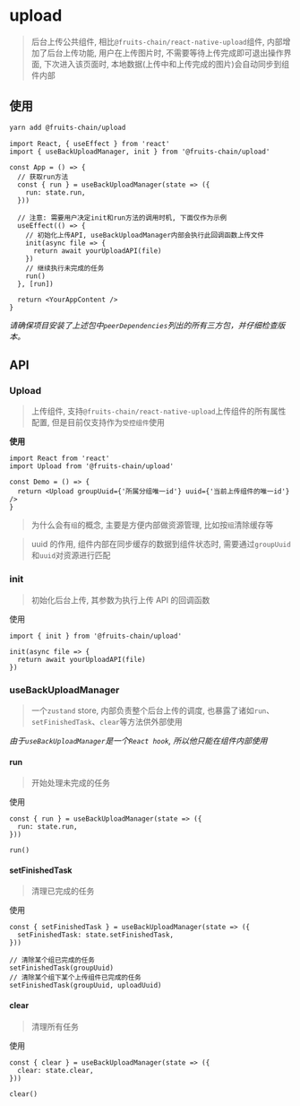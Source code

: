 # upload

> 后台上传公共组件, 相比`@fruits-chain/react-native-upload`组件, 内部增加了后台上传功能, 用户在上传图片时, 不需要等待上传完成即可退出操作界面, 下次进入该页面时, 本地数据(上传中和上传完成的图片)会自动同步到组件内部

## 使用

```sh
yarn add @fruits-chain/upload
```

```tsx
import React, { useEffect } from 'react'
import { useBackUploadManager, init } from '@fruits-chain/upload'

const App = () => {
  // 获取run方法
  const { run } = useBackUploadManager(state => ({
    run: state.run,
  }))

  // 注意: 需要用户决定init和run方法的调用时机, 下面仅作为示例
  useEffect(() => {
    // 初始化上传API, useBackUploadManager内部会执行此回调函数上传文件
    init(async file => {
      return await yourUploadAPI(file)
    })
    // 继续执行未完成的任务
    run()
  }, [run])

  return <YourAppContent />
}
```

_请确保项目安装了上述包中`peerDependencies`列出的所有三方包，并仔细检查版本。_

## API

### Upload

> 上传组件, 支持`@fruits-chain/react-native-upload`上传组件的所有属性配置, 但是目前仅支持作为`受控组件`使用

**使用**

```tsx
import React from 'react'
import Upload from '@fruits-chain/upload'

const Demo = () => {
  return <Upload groupUuid={'所属分组唯一id'} uuid={'当前上传组件的唯一id'} />
}
```

> 为什么会有`组`的概念, 主要是方便内部做资源管理, 比如按`组`清除缓存等

> uuid 的作用, 组件内部在同步缓存的数据到组件状态时, 需要通过`groupUuid`和`uuid`对资源进行匹配

### init

> 初始化后台上传, 其参数为执行上传 API 的回调函数

使用

```tsx
import { init } from '@fruits-chain/upload'

init(async file => {
  return await yourUploadAPI(file)
})
```

### useBackUploadManager

> 一个`zustand` store, 内部负责整个后台上传的调度, 也暴露了诸如`run`、`setFinishedTask`、`clear`等方法供外部使用

_由于`useBackUploadManager`是一个`React hook`, 所以他只能在组件内部使用_

#### run

> 开始处理未完成的任务

使用

```tsx
const { run } = useBackUploadManager(state => ({
  run: state.run,
}))

run()
```

#### setFinishedTask

> 清理已完成的任务

使用

```tsx
const { setFinishedTask } = useBackUploadManager(state => ({
  setFinishedTask: state.setFinishedTask,
}))

// 清除某个组已完成的任务
setFinishedTask(groupUuid)
// 清除某个组下某个上传组件已完成的任务
setFinishedTask(groupUuid, uploadUuid)
```

#### clear

> 清理所有任务

使用

```tsx
const { clear } = useBackUploadManager(state => ({
  clear: state.clear,
}))

clear()
```

